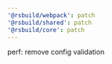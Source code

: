 ```yaml
---
'@rsbuild/webpack': patch
'@rsbuild/shared': patch
'@rsbuild/core': patch
---
```


perf: remove config validation
